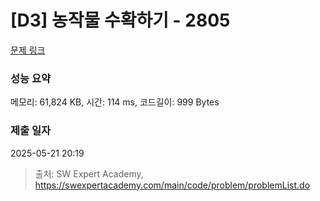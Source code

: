 # [D3] 농작물 수확하기 - 2805 

[문제 링크](https://swexpertacademy.com/main/code/problem/problemDetail.do?contestProbId=AV7GLXqKAWYDFAXB) 

### 성능 요약

메모리: 61,824 KB, 시간: 114 ms, 코드길이: 999 Bytes

### 제출 일자

2025-05-21 20:19



> 출처: SW Expert Academy, https://swexpertacademy.com/main/code/problem/problemList.do